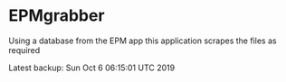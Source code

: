 # EPMgrabber
Using a database from the EPM app this application scrapes the files as required


Latest backup: Sun Oct 6 06:15:01 UTC 2019
